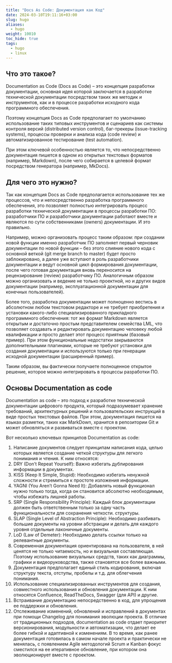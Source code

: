 ```yaml
---
title: "Docs As Code: Документация как Код"
date: 2024-03-10T19:11:16+03:00
slug: hugo
aliases:
  - hugo
weight: 10010
toc_hide: true
tags:
  - hugo
  - linux
---
```


## Что это такое?

Documentation as Code (Docs as Code) – это концепция разработки документации, основная идея которой заключается в разработке технической документации посредством таких же методик и инструментов, как и в процессе разработки исходного кода программного обеспечения.

Поэтому концепция Docs as Code предполагает по умолчанию использование таких типовых инструментов и сценариев как системы контроля версий (distributed version control), баг-трекеры (issue-tracking systems), процессы проверки и анализа кода (code review) и автоматизированное тестирование (test automation).

При этом ключевой особенностью является то, что непосредственно документация пишется в одном из открытых текстовых форматов (например, Markdown), после чего собирается в целевой формат посредством генератора (например, MkDocs).

## Для чего это нужно?
Так как концепция Docs as Code предполагается использование тех же процессов, что и непосредственно разработка программного обеспечения, это позволяет полностью интегрировать процесс разработки технической документации в процессы разработки ПО: разработчики ПО и разработчики документации работают вместе и являются по сути собственниками (owners) документации. И это правильно.

Например, можно организовать процесс таким образом: при создании новой функции именно разработчик ПО заполняет первый черновик документации по новой функции – без этого слияние нового кода с основной веткой (git merge branch to master) будет просто заблокировано, а далее уже вступают в роль разработчики документации и ведут основной цикл формирования документации, после чего готовая документация вновь переносится на рецензирование (review) разработчику ПО. Аналогичным образом можно организовать и ведение не только проектной, но и других видов документации (например, эксплуатационной документации для конечных пользователей).

Более того, разработка документации может полноценно вестись в абсолютном любом текстовом редакторе и не требует приобретения и установки какого-либо специализированного прикладного программного обеспечения: тот же формат Markdown является открытым и достаточно простым представителем семейства LML, что позволяет создавать и редактировать документацию человеку любой квалификации и просто делает этот процесс приятным (базовый пример). При этом функциональные недостатки закрываются дополнительными плагинами, которые не требуют установки для создания документации и используются только при генерации исходной документации (расширенный пример).

Таким образом, вы фактически получаете полноценное открытое решение, которое можно интегрировать в процессы разработки ПО.

## Основы Documentation as code

Documentation as code – это подход к разработке технической документации цифрового продукта, который подразумевает хранение требований, архитектурных решений и пользовательских инструкций в виде простых текстовых файлов. При этом, документация пишется на языках разметки, таких как MarkDown, хранится в репозитории Git и может обновляться и развиваться вместе с проектом.

Вот несколько ключевых принципов Documentation as code:

1. Написание документов следует принципам написания кода, целью которых является создание четкой структуры для легкого понимания и чтения. К ним относятся:
2. DRY (Don’t Repeat Yourself): Важно избегать дублирования информации в документах.
3. KISS (Keep It Simple, Stupid): Необходимо избегать ненужной сложности и стремиться к простоте изложения информации.
4. YAGNI (You Aren’t Gonna Need It): Добавлять новый функционал нужно только тогда, когда он становится абсолютно необходимым, чтобы избежать лишней работы.
5. SRP (Single Responsibility Principle): Каждый блок документации должен быть ответственным только за одну часть функциональности для сохранения четкости. структуры.
6. SLAP (Single Level of Abstraction Principle): Необходимо разбивать большие документы на уровни абстракции и делать для каждого уровня отдельные лаконичные документы. 
7. LoD (Law of Demeter): Необходимо делать ссылки только на релевантные документы.
8. Современная документация ориентирована на пользователя, в ней ценятся не только читаемость, но и визуальная составляющая. Поэтому использование визуальных средств, таких как диаграммы, графики и видеоруководства, также становятся все более важными.
9. Документация предполагает единый стиль кодирования, включая структуру текста, отступы, пробелы и т.д. для облегчения понимания.
10. Использование специализированных инструментов для создания, совместного использования и обновления документации. К ним относятся Confluence, ReadTheDocs, Swagger (для API) и другие.
11. Встраивание документацию непосредственно в код, для упрощения ее поддержки и обновления.
12. Отслеживание изменений, обновлений и исправлений в документах при помощи Changelog для понимания эволюции проекта.
В отличие от традиционных подходов, documentation as code отдает приоритет версионирования, модульности и автоматизации, что делает ее более гибкой и адаптивной к изменениям. В то время, как ранее документация готовилась в самом начале проекта и практически не менялась, с появлением Agile методологий Scrum и Kanban фокус сместился на ее итеративное обновление, при котором она эволюционирует вместе с проектом.